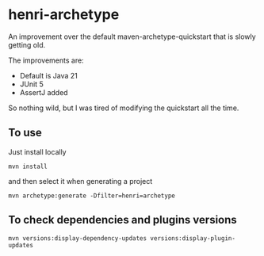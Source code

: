 # henri-archetype

An improvement over the default maven-archetype-quickstart that is slowly getting old.

The improvements are:
* Default is Java 21
* JUnit 5
* AssertJ added

So nothing wild, but I was tired of modifying the quickstart all the time.

## To use
 
Just install locally 

`mvn install`

and then select it when generating a project

`mvn archetype:generate -Dfilter=henri=archetype`

## To check dependencies and plugins versions

`mvn versions:display-dependency-updates versions:display-plugin-updates`